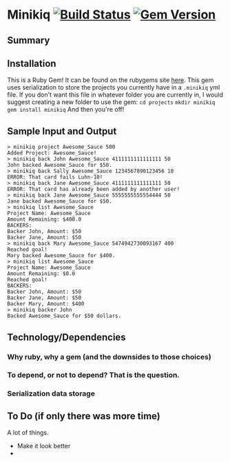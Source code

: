 
Minikiq [![Build Status](https://travis-ci.org/loganmeetsworld/minikiq.svg?branch=master)](https://travis-ci.org/loganmeetsworld/minikiq) [![Gem Version](https://badge.fury.io/rb/minikiq.svg)](https://badge.fury.io/rb/minikiq)
=========

## Summary

## Installation
This is a Ruby Gem! It can be found on the rubygems site [here](https://rubygems.org/gems/minikiq). This gem uses serialization to store the projects you currently have in a `.minikiq` yml file. If you don't want this file in whatever folder you are currently in, I would suggest creating a new folder to use the gem:
`cd projects`
`mkdir minikiq`
`gem install minikiq`
And then you're off!

## Sample Input and Output
```
> minikiq project Awesome_Sauce 500  
Added Project: Awesome_Sauce!  
> minikiq back John Awesome_Sauce 4111111111111111 50  
John backed Awesome_Sauce for $50.  
> minikiq back Sally Awesome_Sauce 1234567890123456 10  
ERROR: That card fails Luhn-10!  
> minikiq back Jane Awesome_Sauce 4111111111111111 50  
ERROR: That card has already been added by another user!  
> minikiq back Jane Awesome_Sauce 5555555555554444 50  
Jane backed Awesome_Sauce for $50.  
> minikiq list Awesome_Sauce  
Project Name: Awesome_Sauce  
Amount Remaining: $400.0  
BACKERS:  
Backer John, Amount: $50  
Backer Jane, Amount: $50  
> minikiq back Mary Awesome_Sauce 5474942730093167 400  
Reached goal!  
Mary backed Awesome_Sauce for $400.  
> minikiq list Awesome_Sauce  
Project Name: Awesome_Sauce  
Amount Remaining: $0.0  
Reached goal!  
BACKERS:  
Backer John, Amount: $50  
Backer Jane, Amount: $50  
Backer Mary, Amount: $400  
> minikiq backer John  
Backed Awesome_Sauce for $50 dollars.  
```

## Technology/Dependencies
### Why ruby, why a gem (and the downsides to those choices)
### To depend, or not to depend? That is the question.
### Serialization data storage

## To Do (if only there was more time)
A lot of things.
* Make it look better
* 
